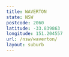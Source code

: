 ```yaml
---
title: WAVERTON
state: NSW
postcode: 2060
latitude: -33.839863
longitude: 151.204557
url: /nsw/waverton/
layout: suburb
---
```

